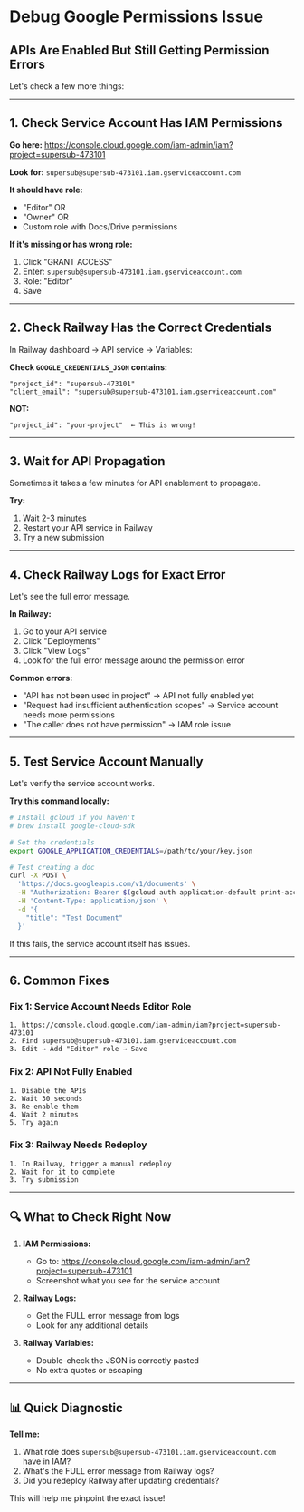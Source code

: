 # Debug Google Permissions Issue

## APIs Are Enabled But Still Getting Permission Errors

Let's check a few more things:

---

## 1. Check Service Account Has IAM Permissions

**Go here:**
https://console.cloud.google.com/iam-admin/iam?project=supersub-473101

**Look for:**
`supersub@supersub-473101.iam.gserviceaccount.com`

**It should have role:** 
- "Editor" OR
- "Owner" OR
- Custom role with Docs/Drive permissions

**If it's missing or has wrong role:**
1. Click "GRANT ACCESS"
2. Enter: `supersub@supersub-473101.iam.gserviceaccount.com`
3. Role: "Editor"
4. Save

---

## 2. Check Railway Has the Correct Credentials

In Railway dashboard → API service → Variables:

**Check `GOOGLE_CREDENTIALS_JSON` contains:**
```
"project_id": "supersub-473101"
"client_email": "supersub@supersub-473101.iam.gserviceaccount.com"
```

**NOT:**
```
"project_id": "your-project"  ← This is wrong!
```

---

## 3. Wait for API Propagation

Sometimes it takes a few minutes for API enablement to propagate.

**Try:**
1. Wait 2-3 minutes
2. Restart your API service in Railway
3. Try a new submission

---

## 4. Check Railway Logs for Exact Error

Let's see the full error message.

**In Railway:**
1. Go to your API service
2. Click "Deployments"
3. Click "View Logs"
4. Look for the full error message around the permission error

**Common errors:**
- "API has not been used in project" → API not fully enabled yet
- "Request had insufficient authentication scopes" → Service account needs more permissions
- "The caller does not have permission" → IAM role issue

---

## 5. Test Service Account Manually

Let's verify the service account works.

**Try this command locally:**

```bash
# Install gcloud if you haven't
# brew install google-cloud-sdk

# Set the credentials
export GOOGLE_APPLICATION_CREDENTIALS=/path/to/your/key.json

# Test creating a doc
curl -X POST \
  'https://docs.googleapis.com/v1/documents' \
  -H "Authorization: Bearer $(gcloud auth application-default print-access-token)" \
  -H 'Content-Type: application/json' \
  -d '{
    "title": "Test Document"
  }'
```

If this fails, the service account itself has issues.

---

## 6. Common Fixes

### Fix 1: Service Account Needs Editor Role

```
1. https://console.cloud.google.com/iam-admin/iam?project=supersub-473101
2. Find supersub@supersub-473101.iam.gserviceaccount.com
3. Edit → Add "Editor" role → Save
```

### Fix 2: API Not Fully Enabled

```
1. Disable the APIs
2. Wait 30 seconds
3. Re-enable them
4. Wait 2 minutes
5. Try again
```

### Fix 3: Railway Needs Redeploy

```
1. In Railway, trigger a manual redeploy
2. Wait for it to complete
3. Try submission
```

---

## 🔍 What to Check Right Now

1. **IAM Permissions:**
   - Go to: https://console.cloud.google.com/iam-admin/iam?project=supersub-473101
   - Screenshot what you see for the service account

2. **Railway Logs:**
   - Get the FULL error message from logs
   - Look for any additional details

3. **Railway Variables:**
   - Double-check the JSON is correctly pasted
   - No extra quotes or escaping

---

## 📊 Quick Diagnostic

**Tell me:**
1. What role does `supersub@supersub-473101.iam.gserviceaccount.com` have in IAM?
2. What's the FULL error message from Railway logs?
3. Did you redeploy Railway after updating credentials?

This will help me pinpoint the exact issue!

